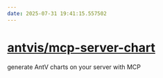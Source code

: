 ```yaml
---
date: 2025-07-31 19:41:15.557502
---
```


# [antvis/mcp-server-chart](https://github.com/antvis/mcp-server-chart)

generate AntV charts on your server with MCP